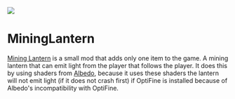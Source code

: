 [![](http://cf.way2muchnoise.eu/full_mining-lantern_downloads.svg)](https://minecraft.curseforge.com/projects/mining-lantern)
# MiningLantern
[Mining Lantern](https://minecraft.curseforge.com/projects/mining-lantern) is a small mod that adds only one item to the game.
A mining lantern that can emit light from the player that follows the player.
It does this by using shaders from [Albedo](https://minecraft.curseforge.com/projects/albedo), because it uses these shaders the lantern will not emit light (if it does not crash first) if OptiFine is installed because of Albedo's incompatibility with OptiFine.

